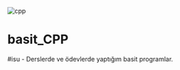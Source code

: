 ![cpp](https://blog.eduonix.com/wp-content/uploads/2015/11/C-3-More-on-C-Syntax.png)
# basit_CPP
#isu - Derslerde ve ödevlerde yaptığım basit programlar.

